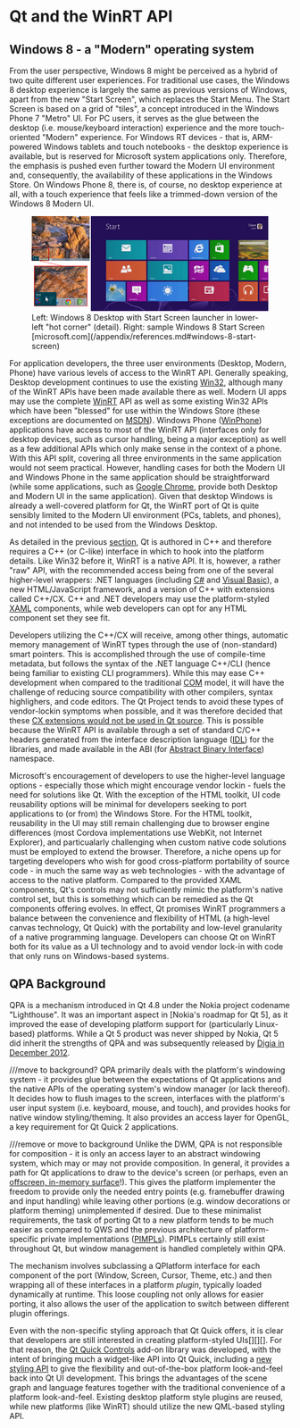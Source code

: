 # Qt and the WinRT API

## Windows 8 - a "Modern" operating system
From the user perspective, Windows 8 might be perceived as a hybrid of two quite different user experiences. For traditional use cases, the Windows 8 desktop experience is largely the same as previous versions of Windows, apart from the new "Start Screen", which replaces the Start Menu. The Start Screen is based on a grid of "tiles", a concept introduced in the Windows Phone 7 "Metro" UI. For PC users, it serves as the glue between the desktop (i.e. mouse/keyboard interaction) experience and the more touch-oriented "Modern" experience. For Windows RT devices - that is, ARM-powered Windows tablets and touch notebooks - the desktop experience is available, but is reserved for Microsoft system applications only. Therefore, the emphasis is pushed even further toward the Modern UI environment and, consequently, the availability of these applications in the Windows Store. On Windows Phone 8, there is, of course, no desktop experience at all, with a touch experience that feels like a trimmed-down version of the Windows 8 Modern UI.

<figure>
    <img src="../images/start-screen.jpg" alt="Windows 8 Start Screen" /><br />    
    <figcaption>Left: Windows 8 Desktop with Start Screen launcher in lower-left "hot corner" (detail). Right: sample Windows 8 Start Screen [microsoft.com](/appendix/references.md#windows-8-start-screen)</figcaption>
</figure>

For application developers, the three user environments (Desktop, Modern, Phone) have various levels of access to the WinRT API. Generally speaking, Desktop development continues to use the existing [Win32](/appendix/terms.md#win32), although many of the WinRT APIs have been made available there as well. Modern UI apps may use the complete [WinRT](/appendix/terms.md#winrt) API as well as some existing Win32 APIs which have been "blessed" for use within the Windows Store (these exceptions are documented on [MSDN](/appendix/terms.md#msdn)). Windows Phone ([WinPhone](/appendix/terms.md#winphone)) applications have access to most of the WinRT API (interfaces only for desktop devices, such as cursor handling, being a major exception) as well as a few additional APIs which only make sense in the context of a phone. With this API split, covering all three environments in the same application would not seem practical. However, handling cases for both the Modern UI and Windows Phone in the same application should be straightforward (while some applications, such as [Google Chrome](/appendix/references.md#chrome-winrt), provide both Desktop and Modern UI in the same application). Given that desktop Windows is already a well-covered platform for Qt, the WinRT port of Qt is quite sensibly limited to the Modern UI environment (PCs, tablets, and phones), and not intended to be used from the Windows Desktop.

As detailed in the previous [section](xplatform.md), Qt is authored in C++ and therefore requires a C++ (or C-like) interface in which to hook into the platform details. Like Win32 before it, WinRT is a native API. It is, however, a rather "raw" API, with the recommended access being from one of the several higher-level wrappers: .NET languages (including [C#](/appendix/terms.md#c-sharp) and [Visual Basic](/appendix/terms.md#visual-basic)), a new HTML/JavaScript framework, and a version of C++ with extensions called C++/CX. C++ and .NET developers may use the platform-styled [XAML](/appendix/terms.md#xaml) components, while web developers can opt for any HTML component set they see fit.

Developers utilizing the C++/CX will receive, among other things, automatic memory management of WinRT types through the use of (non-standard) smart pointers. This is accomplished through the use of compile-time metadata, but follows the syntax of the .NET language C++/CLI (hence being familiar to existing CLI programmers). While this may ease C++ development when compared to the traditional [COM](/appendix/terms.md#com) model, it will have the challenge of reducing source compatibility with other compilers, syntax highlighers, and code editors. The Qt Project tends to avoid these types of vendor-lockin symptoms when possible, and it was therefore decided that these [CX extensions would not be used in Qt source](/appendix/references.md#c++-cx-blog). This is possible because the WinRT API is available through a set of standard C/C++ headers generated from the interface description language ([IDL](/appendix/terms.md#idl)) for the libraries, and made available in the ABI (for [Abstract Binary Interface](/appendix/terms.md#abi)) namespace.

Microsoft's encouragement of developers to use the higher-level language options - especially those which might encourage vendor lockin - fuels the need for solutions like Qt. With the exception of the HTML toolkit, UI code reusability options will be minimal for developers seeking to port applications to (or from) the Windows Store. For the HTML toolkit, reusability in the UI may still remain challenging due to browser engine differences (most Cordova implementations use WebKit, not Internet Explorer), and particualarly challenging when custom native code solutions must be employed to extend the browser. Therefore, a niche opens up for targeting developers who wish for good cross-platform portability of source code - in much the same way as web technologies - with the advantage of access to the native platform. Compared to the provided XAML components, Qt's controls may not sufficiently mimic the platform's native control set, but this is something which can be remedied as the Qt components offering evolves. In effect, Qt promises WinRT programmers a balance between the convenience and flexibility of HTML (a high-level canvas technology, Qt Quick) with the portability and low-level granularity of a native programming language. Developers can choose Qt on WinRT both for its value as a UI technology and to avoid vendor lock-in with code that only runs on Windows-based systems.

## QPA Background
QPA is a mechanism introduced in Qt 4.8 under the Nokia project codename "Lighthouse". It was an important aspect in [Nokia's roadmap for Qt 5], as it improved the ease of developing platform support for (particularly Linux-based) platforms. While a Qt 5 product was never shipped by Nokia, Qt 5 did inherit the strengths of QPA and was subsequently released by [Digia in December 2012](/appendix/references.md#introducing-qt-50).

///move to background?
QPA primarily deals with the platform's windowing system - it provides glue between the expectations of Qt applications and the native APIs of the operating system's window manager (or lack thereof). It decides how to flush images to the screen, interfaces with the platform's user input system (i.e. keyboard, mouse, and touch), and provides hooks for native window styling/theming. It also provides an access layer for OpenGL, a key requirement for Qt Quick 2 applications.

///remove or move to background
Unlike the DWM, QPA is not responsible for composition - it is only an access layer to an abstract windowing system, which may or may not provide composition. In general, it provides a path for Qt applications to draw to the device's screen (or perhaps, even an [offscreen, in-memory surface](/appendix/terms.md#offscreen-rendering)!). This gives the platform implementer the freedom to provide only the needed entry points (e.g. framebuffer drawing and input handling) while leaving other portions (e.g. window decorations or platform theming) unimplemented if desired. Due to these minimalist requirements, the task of porting Qt to a new platform tends to be much easier as compared to QWS and the previous architecture of platform-specific private implementations ([PIMPLs](/appendix/terms.md#pimpl)). PIMPLs certainly still exist throughout Qt, but window management is handled completely within QPA.

The mechanism involves subclassing a QPlatform interface for each component of the port (Window, Screen, Cursor, Theme, etc.) and then wrapping all of these interfaces in a platform _plugin_, typically loaded dynamically at runtime. This loose coupling not only allows for easier porting, it also allows the user of the application to switch between different plugin offerings.

Even with the non-specific styling approach that Qt Quick offers, it is clear that developers are still interested in creating platform-styled UIs[][][]. For that reason, the [Qt Quick Controls](/appendix/terms.md#qt-quick-controls) add-on library was developed, with the intent of bringing much a widget-like API into Qt Quick, including a [new styling API](/appendix/references.md#qt-quick-styling) to give the flexibility and out-of-the-box platform look-and-feel back into Qt UI development. This brings the advantages of the scene graph and language features together with the traditional convenience of a platform look-and-feel. Existing desktop platform style plugins are reused, while new platforms (like WinRT) should utilize the new QML-based styling API.
